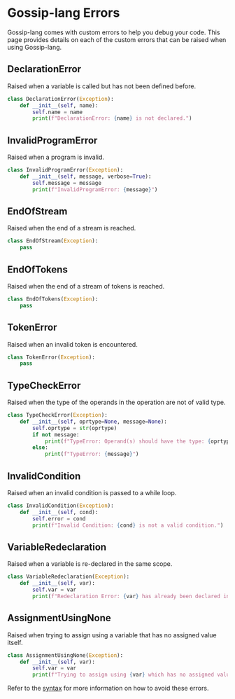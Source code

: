 # Gossip-lang Errors

Gossip-lang comes with custom errors to help you debug your code. This page provides details on each of the custom errors that can be raised when using Gossip-lang.

## DeclarationError

Raised when a variable is called but has not been defined before.

```python
class DeclarationError(Exception):
    def __init__(self, name):
        self.name = name
        print(f"DeclarationError: {name} is not declared.")
```

## InvalidProgramError

Raised when a program is invalid.

```python
class InvalidProgramError(Exception):
    def __init__(self, message, verbose=True):
        self.message = message
        print(f"InvalidProgramError: {message}")
```

## EndOfStream

Raised when the end of a stream is reached.

```python
class EndOfStream(Exception):
    pass
```

## EndOfTokens

Raised when the end of a stream of tokens is reached.

```python
class EndOfTokens(Exception):
    pass
```

## TokenError

Raised when an invalid token is encountered.

```python
class TokenError(Exception):
    pass
```

## TypeCheckError

Raised when the type of the operands in the operation are not of valid type.

```python
class TypeCheckError(Exception):
    def __init__(self, oprtype=None, message=None):
        self.oprtype = str(oprtype)
        if not message:
            print(f"TypeError: Operand(s) should have the type: {oprtype}.")
        else:
            print(f"TypeError: {message}")
```

## InvalidCondition

Raised when an invalid condition is passed to a while loop.

```python
class InvalidCondition(Exception):
    def __init__(self, cond):
        self.error = cond
        print(f"Invalid Condition: {cond} is not a valid condition.")
```

## VariableRedeclaration

Raised when a variable is re-declared in the same scope.

```python
class VariableRedeclaration(Exception):
    def __init__(self, var):
        self.var = var
        print(f"Redeclaration Error: {var} has already been declared in the current scope.")
```


## AssignmentUsingNone

Raised when trying to assign using a variable that has no assigned value itself.

```python
class AssignmentUsingNone(Exception):
    def __init__(self, var):
        self.var = var
        print(f"Trying to assign using {var} which has no assigned value itself.")
```

Refer to the [syntax](syntax.md) for more information on how to avoid these errors.
